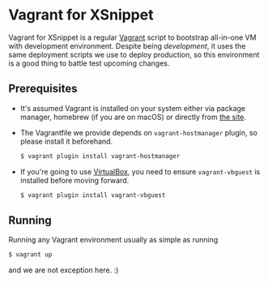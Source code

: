 Vagrant for XSnippet
====================

Vagrant for XSnippet is a regular [Vagrant] script to bootstrap all-in-one VM
with development environment. Despite being *development*, it uses the same
deployment scripts we use to deploy production, so this environment is a good
thing to battle test upcoming changes.

[Vagrant]: https://www.vagrantup.com/


Prerequisites
-------------

* It's assumed Vagrant is installed on your system either via package manager,
  homebrew (if you are on macOS) or directly from [the site].

  [the site]: https://www.vagrantup.com/downloads.html

* The Vagrantfile we provide depends on `vagrant-hostmanager` plugin, so please
  install it beforehand.

  ```bash
  $ vagrant plugin install vagrant-hostmanager
  ```

* If you're going to use [VirtualBox], you need to ensure `vagrant-vbguest`
  is installed before moving forward.

  ```bash
  $ vagrant plugin install vagrant-vbguest
  ```

  [VirtualBox]: https://www.virtualbox.org


Running
-------

Running any Vagrant environment usually as simple as running

```bash
$ vagrant up
```

and we are not exception here. :)

